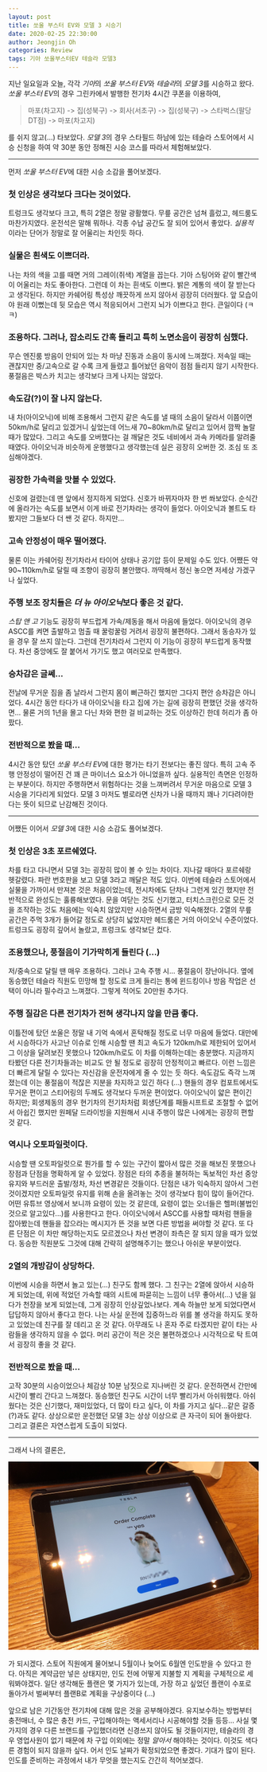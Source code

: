 ```yaml
---
layout: post
title: 쏘울 부스터 EV와 모델 3 시승기
date: 2020-02-25 22:30:00
author: Jeongjin Oh
categories: Review
tags: 기아 쏘울부스터EV 테슬라 모델3
---
```


지난 일요일과 오늘, 각각 *기아*의 *쏘울 부스터 EV*와 *테슬라*의 *모델 3*를 시승하고 왔다. *쏘울 부스터 EV*의 경우 그린카에서 발행한 전기차 4시간 쿠폰을 이용하여,

> 마포(차고지) -> 집(성북구) -> 회사(서초구) -> 집(성북구) -> 스타벅스(팔당DT점) -> 마포(차고지)

를 쉬지 않고(...) 타보았다. *모델 3*의 경우 스타필드 하남에 있는 테슬라 스토어에서 시승 신청을 하여 약 30분 동안 정해진 시승 코스를 따라서 체험해보았다.

---

먼저 *쏘울 부스터 EV*에 대한 시승 소감을 풀어보겠다.

### 첫 인상은 생각보다 크다는 것이었다.

트렁크도 생각보다 크고, 특히 2열은 정말 광활했다. 무릎 공간은 넘쳐 흘렀고, 헤드룸도 마찬가지였다. 운전석은 말해 뭐하나. 각종 수납 공간도 잘 되어 있어서 좋았다. *실용적*이라는 단어가 정말로 잘 어울리는 차인듯 하다.

### 실물은 흰색도 이쁘더라.

나는 차의 색을 고를 때면 거의 그레이(쥐색) 계열을 꼽는다. 기아 스팅어와 같이 빨간색이 어울리는 차도 좋아한다. 그런데 이 차는 흰색도 이쁘다. 밝은 계통의 색이 잘 받는다고 생각된다. 하지만 카쉐어링 특성상 깨끗하게 쓰지 않아서 굉장히 더러웠다. 앞 모습이야 원래 이뻤는데 뒷 모습은 역시 적응되어서 그런지 뇌가 이쁘다고 한다. 큰일이다 (ㅋㅋ)

### 조용하다. 그러나, 잡소리도 간혹 들리고 특히 노면소음이 굉장히 심했다.

무슨 엔진룸 방음이 안되어 있는 차 마냥 진동과 소음이 동시에 느껴졌다. 저속일 때는 괜찮지만 중/고속으로 갈 수록 크게 들렸고 틀어놨던 음악이 점점 들리지 않기 시작한다. 풍절음은 박스카 치고는 생각보다 크게 나지는 않았다.

### 속도감(?)이 잘 나지 않는다.

내 차(아이오닉)에 비해 조용해서 그런지 같은 속도를 낼 때의 소음이 달라서 이쯤이면 50km/h로 달리고 있겠거니 싶었는데 어느새 70~80km/h로 달리고 있어서 깜짝 놀랄 때가 많았다. 그리고 속도를 오버했다는 걸 깨달은 것도 네비에서 과속 카메라를 알려줄 때였다. 아이오닉과 비슷하게 운행했다고 생각했는데 실은 굉장히 오버한 것. 조심 또 조심해야겠다.

### 굉장한 가속력을 맛볼 수 있었다.

신호에 걸렸는데 맨 앞에서 정지하게 되었다. 신호가 바뀌자마자 한 번 쏴보았다. 순식간에 올라가는 속도를 보면서 이게 바로 전기차라는 생각이 들었다. 아이오닉과 볼트도 타봤지만 그들보다 더 쌘 것 같다. 하지만...

### 고속 안정성이 매우 떨어졌다.

물론 이는 카쉐어링 전기차라서 타이어 상태나 공기압 등이 문제일 수도 있다. 어쨌든 약 90~110km/h로 달릴 때 조향이 굉장히 불안했다. 까딱해서 정신 놓으면 저세상 가겠구나 싶었다.

### 주행 보조 장치들은 *더 뉴 아이오닉*보다 좋은 것 같다.

*스탑 앤 고* 기능도 굉장히 부드럽게 가속/제동을 해서 마음에 들었다. 아이오닉의 경우 ASCC를 켜면 출발하고 멈출 때 꿀렁꿀렁 거려서 굉장히 불편하다. 그래서 동승자가 있을 경우 잘 쓰지 않는다. 그런데 전기차라서 그런지 이 기능이 굉장히 부드럽게 동작했다. 차선 중앙에도 잘 붙어서 가기도 했고 여러모로 만족했다.

### 승차감은 글쎄...

전날에 무거운 짐을 좀 날라서 그런지 몸이 뻐근하긴 했지만 그다지 편안 승차감은 아니었다. 4시간 동안 타다가 내 아이오닉을 타고 집에 가는 길에 굉장히 편했던 것을 생각하면... 물론 거의 1년을 몰고 다닌 차와 편한 걸 비교하는 것도 이상하긴 한데 허리가 좀 아팠다.

### 전반적으로 봤을 때...

4시간 동안 탔던 *쏘울 부스터 EV*에 대한 평가는 타기 전보다는 좋진 않다. 특히 고속 주행 안정성이 떨어진 건 꽤 큰 마이너스 요소가 아니었을까 싶다. 실용적인 측면은 인정하는 부분이다. 하지만 주행하면서 위험하다는 것을 느껴버려서 무거운 마음으로 모델 3 시승을 기다리게 되었다. 모델 3 마저도 별로라면 신차가 나올 때까지 꽤나 기다려야한다는 뜻이 되므로 난감해진 것이다.

---

어쨌든 이어서 *모델 3*에 대한 시승 소감도 풀어보겠다.

### 첫 인상은 3초 포르쉐였다.

차를 타고 다니면서 모델 3는 굉장히 많이 볼 수 있는 차이다. 지나갈 때마다 포르쉐랑 헷갈렸다. 파란 번호판을 보고 모델 3라고 깨달은 적도 있다. 이번에 테슬라 스토어에서 실물을 가까이서 만져본 것은 처음이었는데, 전시차에도 단차나 그런게 있긴 했지만 전반적으로 완성도는 훌륭해보였다. 문을 여닫는 것도 신기했고, 터치스크린으로 모든 것을 조작하는 것도 처음에는 익숙치 않았지만 시승하면서 금방 익숙해졌다. 2열의 무릎 공간은 주먹 3개가 들어갈 정도로 상당히 넓었지만 헤드룸은 거의 아이오닉 수준이었다. 트렁크도 굉장히 깊어서 놀랐고, 프렁크도 생각보단 컸다.

### 조용했으나, 풍절음이 기가막히게 들린다 (...)

저/중속으로 달릴 땐 매우 조용하다. 그러나 고속 주행 시... 풍절음이 장난아니다. 옆에 동승했던 테슬라 직원도 민망해 할 정도로 크게 들리는 통에 윈드킹이나 방음 작업은 선택이 아니라 필수라고 느껴졌다. 그렇게 적어도 20만원 추가다.

### 주행 질감은 다른 전기차가 전혀 생각나지 않을 만큼 좋다.

이틀전에 탔던 쏘울은 정말 내 기억 속에서 혼탁해질 정도로 너무 마음에 들었다. 대만에서 시승하다가 사고난 이슈로 인해 시승할 땐 최고 속도가 120km/h로 제한되어 있어서 그 이상을 달려보진 못했으나 120km/h로도 이 차를 이해하는데는 충분했다. 지금까지 타봤던 다른 전기차들과는 비교도 안 될 정도로 굉장히 안정적이고 빠르다. 이런 느낌은 더 빠르게 달릴 수 있다는 자신감을 운전자에게 줄 수 있는 듯 하다. 속도감도 즉각 느껴졌는데 이는 풍절음이 적잖은 지분을 차지하고 있긴 하다 (...) 핸들의 경우 컴포트에서도 무거운 편이고 스티어링의 두께도 생각보다 두꺼운 편이었다. 아이오닉이 얇은 편이긴 하지만; 회생제동의 경우 현기차의 전기차처럼 회생단계를 패들시프트로 조절할 수 없어서 아쉽긴 했지만 원페달 드라이빙을 지원해서 시내 주행이 많은 나에게는 굉장히 편할 것 같다.

### 역시나 오토파일럿이다.

시승할 땐 오토파일럿으로 뭔가를 할 수 있는 구간이 짧아서 많은 것을 해보진 못했으나 장점과 단점을 명확하게 알 수 있었다. 장점은 타의 추종을 불허하는 독보적인 차선 중앙 유지와 부드러운 출발/정차, 차선 변경같은 것들이다. 단점은 내가 익숙하지 않아서 그런 것이겠지만 오토파일럿 유지를 위해 손을 올려놓는 것이 생각보다 힘이 많이 들어간다. 어떤 유튜브 영상에서 보니까 요령이 있는 것 같은데, 요령이 없는 오너들은 헬퍼(불법인 것으로 알고있다...)를 사용한다고 한다. 아이오닉에서 ASCC를 사용할 때처럼 핸들을 잡아봤는데 핸들을 잡으라는 메시지가 뜬 것을 보면 다른 방법을 써야할 것 같다. 또 다른 단점은 이 차만 해당하는지도 모르겠으나 차선 변경이 좌측은 잘 되지 않을 때가 있었다. 동승한 직원분도 그것에 대해 간략히 설명해주기는 했으나 아쉬운 부분이었다.

### 2열의 개방감이 상당하다.

이번에 시승을 하면서 놀고 있는(...) 친구도 함께 했다. 그 친구는 2열에 앉아서 시승하게 되었는데, 위에 적었던 가속할 때의 시트에 파묻히는 느낌이 너무 좋아서(...) 넋을 잃다가 천장을 보게 되었는데, 그게 굉장히 인상깊었나보다. 계속 하늘만 보게 되었다면서 답답하지 않아서 좋다고 한다. 나는 사실 운전에 집중하느라 위를 볼 생각을 하지도 못하고 있었는데 친구를 잘 데리고 온 것 같다. 아무래도 나 혼자 주로 타겠지만 같이 타는 사람들을 생각하지 않을 수 없다. 머리 공간이 적은 것은 불편하겠으나 시각적으로 탁 트여서 굉장히 좋을 것 같다.

### 전반적으로 봤을 때...

고작 30분의 시승이었으나 체감상 10분 남짓으로 지나버린 것 같다. 운전하면서 간만에 시간이 빨리 간다고 느껴졌다. 동승했던 친구도 시간이 너무 빨리가서 아쉬워했다. 아쉬웠다는 것은 신기했다, 재미있었다, 더 많이 타고 싶다, 이 차를 가지고 싶다...같은 갈증(?)과도 같다. 상상으로만 운전했던 모델 3는 상상 이상으로 큰 자극이 되어 돌아왔다. 그리고 결론은 자연스럽게 도출이 되었다.

---

그래서 나의 결론은,

![](/images/2020-2-25-Test-Drive-e-Soul-and-Model-3/1.jpg)

가 되시겠다. 스토어 직원에게 물어보니 5월이나 늦어도 6월엔 인도받을 수 있다고 한다. 아직은 계약금만 넣은 상태지만, 인도 전에 어떻게 지불할 지 계획을 구체적으로 세워봐야겠다. 일단 생각해둔 플랜은 몇 가지가 있는데, 가장 하고 싶었던 플랜이 수포로 돌아가서 벌써부터 플랜B로 계획을 구상중이다 (...)

앞으로 남은 기간동안 전기차에 대해 많은 것을 공부해야겠다. 유지보수하는 방법부터 충전매너, 수 많은 충전 카드, 구입해야하는 액세서리나 시공해야할 것들 등등... 사실 몇 가지의 경우 다른 브랜드를 구입했더라면 신경쓰지 않아도 될 것들이지만, 테슬라의 경우 영업사원이 없기 때문에 차 구입 이외에는 정말 *알아서* 해야하는 것이다. 이것도 색다른 경험이 되지 않을까 싶다. 어서 인도 날짜가 확정되었으면 좋겠다. 기대가 많이 된다. 인도를 준비하는 과정에서 내가 무엇을 했는지도 간간히 적어보겠다.
